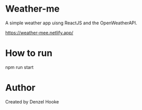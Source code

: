# Weather-me
A simple weather app uisng ReactJS and the OpenWeatherAPI.

https://weather-mee.netlify.app/
# How to run
npm run start
# Author
Created by Denzel Hooke